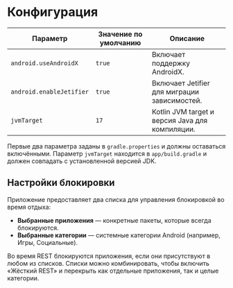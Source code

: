 # Конфигурация

| Параметр | Значение по умолчанию | Описание |
|---------|-----------------------|---------|
| `android.useAndroidX` | `true` | Включает поддержку AndroidX. |
| `android.enableJetifier` | `true` | Включает Jetifier для миграции зависимостей. |
| `jvmTarget` | `17` | Kotlin JVM target и версия Java для компиляции. |

Первые два параметра заданы в `gradle.properties` и должны оставаться включёнными. Параметр `jvmTarget` находится в `app/build.gradle` и должен совпадать с установленной версией JDK.

## Настройки блокировки

Приложение предоставляет два списка для управления блокировкой во время отдыха:

- **Выбранные приложения** — конкретные пакеты, которые всегда блокируются.
- **Выбранные категории** — системные категории Android (например, Игры, Социальные).

Во время REST блокируются приложения, если они присутствуют в любом из списков. Списки можно комбинировать, чтобы включить «Жёсткий REST» и перекрыть как отдельные приложения, так и целые категории.
